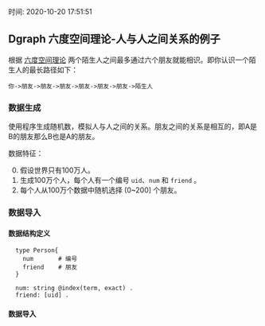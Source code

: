 时间: 2020-10-20 17:51:51

## Dgraph 六度空间理论-人与人之间关系的例子

根据 [六度空间理论](https://baike.baidu.com/item/%E5%85%AD%E5%BA%A6%E7%A9%BA%E9%97%B4%E7%90%86%E8%AE%BA/6494090) 两个陌生人之间最多通过六个朋友就能相识。即你认识一个陌生人的最长路径如下：

```
你->朋友->朋友->朋友->朋友->朋友->朋友->陌生人
```

###  数据生成

使用程序生成随机数，模拟人与人之间的关系。朋友之间的关系是相互的，即A是B的朋友那么B也是A的朋友。

数据特征：

0. 假设世界只有100万人。
1. 生成100万个人，每个人有一个编号 `uid`、`num` 和 `friend` 。
2. 每个人从100万个数据中随机选择 (0~200] 个朋友。

### 数据导入

#### 数据结构定义

```
  type Person{
    num       # 编号
    friend    # 朋友
  }

  num: string @index(term, exact) .
  friend: [uid] .
```

####   数据导入





